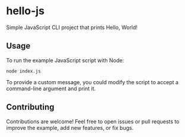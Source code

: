 # hello-js
Simple JavaScript CLI project that prints Hello, World!

## Usage

To run the example JavaScript script with Node:

```
node index.js
```

To provide a custom message, you could modify the script to accept a command-line argument and print it.

## Contributing

Contributions are welcome! Feel free to open issues or pull requests to improve the example, add new features, or fix bugs.
